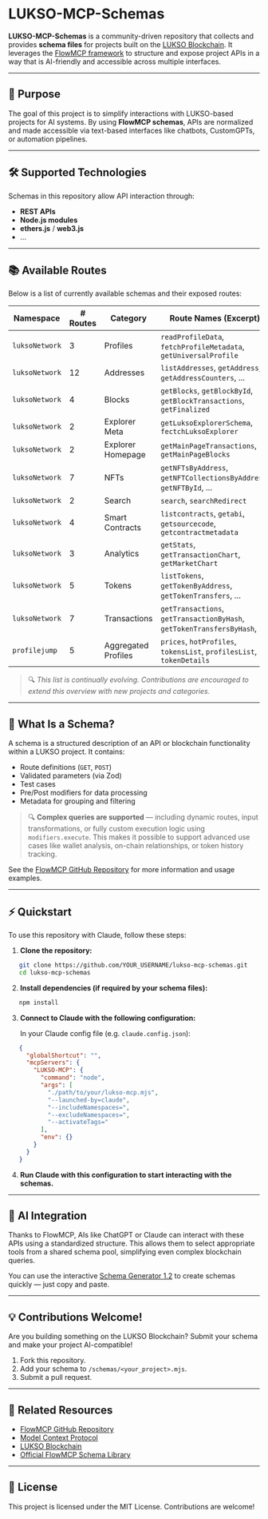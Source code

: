 # LUKSO-MCP-Schemas

**LUKSO-MCP-Schemas** is a community-driven repository that collects and provides **schema files** for projects built on the [LUKSO Blockchain](https://lukso.network). It leverages the [FlowMCP framework](https://github.com/a6b8/FlowMCP) to structure and expose project APIs in a way that is AI-friendly and accessible across multiple interfaces.

---

## 🎯 Purpose

The goal of this project is to simplify interactions with LUKSO-based projects for AI systems. By using **FlowMCP schemas**, APIs are normalized and made accessible via text-based interfaces like chatbots, CustomGPTs, or automation pipelines.

---

## 🛠 Supported Technologies

Schemas in this repository allow API interaction through:

- **REST APIs**
- **Node.js modules**
- **ethers.js** / **web3.js**
- ...

---

## 📚 Available Routes

Below is a list of currently available schemas and their exposed routes:

| Namespace      | # Routes | Category            | Route Names (Excerpt)                                                     |
| -------------- | -------- | ------------------- | ------------------------------------------------------------------------- |
| `luksoNetwork` | 3        | Profiles            | `readProfileData`, `fetchProfileMetadata`, `getUniversalProfile`          |
| `luksoNetwork` | 12       | Addresses           | `listAddresses`, `getAddress`, `getAddressCounters`, ...                  |
| `luksoNetwork` | 4        | Blocks              | `getBlocks`, `getBlockById`, `getBlockTransactions`, `getFinalized`       |
| `luksoNetwork` | 2        | Explorer Meta       | `getLuksoExplorerSchema`, `fectchLuksoExplorer`                           |
| `luksoNetwork` | 2        | Explorer Homepage   | `getMainPageTransactions`, `getMainPageBlocks`                            |
| `luksoNetwork` | 7        | NFTs                | `getNFTsByAddress`, `getNFTCollectionsByAddress`, `getNFTById`, ...       |
| `luksoNetwork` | 2        | Search              | `search`, `searchRedirect`                                                |
| `luksoNetwork` | 4        | Smart Contracts     | `listcontracts`, `getabi`, `getsourcecode`, `getcontractmetadata`         |
| `luksoNetwork` | 3        | Analytics           | `getStats`, `getTransactionChart`, `getMarketChart`                       |
| `luksoNetwork` | 5        | Tokens              | `listTokens`, `getTokenByAddress`, `getTokenTransfers`, ...               |
| `luksoNetwork` | 7        | Transactions        | `getTransactions`, `getTransactionByHash`, `getTokenTransfersByHash`, ... |
| `profilejump`  | 5        | Aggregated Profiles | `prices`, `hotProfiles`, `tokensList`, `profilesList`, `tokenDetails`     |

> 🔍 *This list is continually evolving. Contributions are encouraged to extend this overview with new projects and categories.*

---

## 🧩 What Is a Schema?

A schema is a structured description of an API or blockchain functionality within a LUKSO project. It contains:

- Route definitions (`GET`, `POST`)
- Validated parameters (via Zod)
- Test cases
- Pre/Post modifiers for data processing
- Metadata for grouping and filtering

> 🔍 **Complex queries are supported** — including dynamic routes, input transformations, or fully custom execution logic using `modifiers.execute`. This makes it possible to support advanced use cases like wallet analysis, on-chain relationships, or token history tracking.

See the [FlowMCP GitHub Repository](https://github.com/a6b8/flowMCP) for more information and usage examples.

---

## ⚡ Quickstart

To use this repository with Claude, follow these steps:

1. **Clone the repository:**

```bash
   git clone https://github.com/YOUR_USERNAME/lukso-mcp-schemas.git
   cd lukso-mcp-schemas
````

2. **Install dependencies (if required by your schema files):**

```bash
   npm install
```

3. **Connect to Claude with the following configuration:**

   In your Claude config file (e.g. `claude.config.json`):

```json
   {
     "globalShortcut": "",
     "mcpServers": {
       "LUKSO-MCP": {
         "command": "node",
         "args": [
           "./path/to/your/lukso-mcp.mjs",
           "--launched-by=claude",
           "--includeNamespaces=",
           "--excludeNamespaces=",
           "--activateTags="
         ],
         "env": {}
       }
     }
   }
```

4. **Run Claude with this configuration to start interacting with the schemas.**

---

## 🤖 AI Integration

Thanks to FlowMCP, AIs like ChatGPT or Claude can interact with these APIs using a standardized structure. This allows them to select appropriate tools from a shared schema pool, simplifying even complex blockchain queries.

You can use the interactive [Schema Generator 1.2](https://chatgpt.com/g/g-68066f63ac3c8191aa790ef47f100015-flowmcp-schema-generator-1-2-0) to create schemas quickly — just copy and paste.

---

## 💡 Contributions Welcome!

Are you building something on the LUKSO Blockchain? Submit your schema and make your project AI-compatible!

1. Fork this repository.
2. Add your schema to `/schemas/<your_project>.mjs`.
3. Submit a pull request.

---

## 🔗 Related Resources

* [FlowMCP GitHub Repository](https://github.com/a6b8/flowMCP)
* [Model Context Protocol](https://modelcontext.org)
* [LUKSO Blockchain](https://lukso.network)
* [Official FlowMCP Schema Library](https://github.com/a6b8/flowMCP-schemas)

---

## 📜 License

This project is licensed under the MIT License. Contributions are welcome!

```